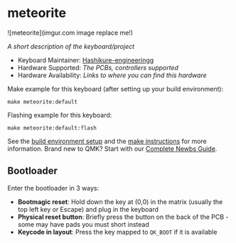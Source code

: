 # meteorite

![meteorite](imgur.com image replace me!)

*A short description of the keyboard/project*

* Keyboard Maintainer: [Hashikure-engineeringg](https://github.com/iwk7273)
* Hardware Supported: *The PCBs, controllers supported*
* Hardware Availability: *Links to where you can find this hardware*

Make example for this keyboard (after setting up your build environment):

    make meteorite:default

Flashing example for this keyboard:

    make meteorite:default:flash

See the [build environment setup](https://docs.qmk.fm/#/getting_started_build_tools) and the [make instructions](https://docs.qmk.fm/#/getting_started_make_guide) for more information. Brand new to QMK? Start with our [Complete Newbs Guide](https://docs.qmk.fm/#/newbs).

## Bootloader

Enter the bootloader in 3 ways:

* **Bootmagic reset**: Hold down the key at (0,0) in the matrix (usually the top left key or Escape) and plug in the keyboard
* **Physical reset button**: Briefly press the button on the back of the PCB - some may have pads you must short instead
* **Keycode in layout**: Press the key mapped to `QK_BOOT` if it is available
